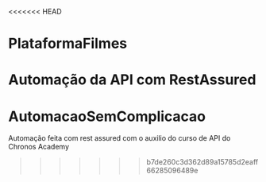 <<<<<<< HEAD
# PlataformaFilmes
Automação da API com RestAssured
=======
# AutomacaoSemComplicacao
Automação feita com rest assured com o auxilio do curso de API do Chronos Academy
>>>>>>> b7de260c3d362d89a15785d2eaff66285096489e
